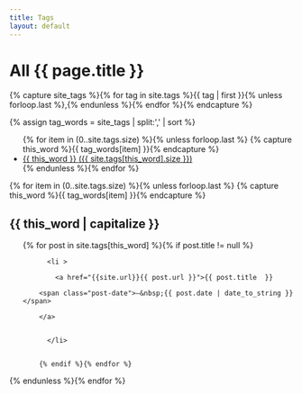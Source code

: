 ```yaml
---
title: Tags
layout: default
---
```


 <h1 class="center">All {{ page.title }}</h1>
 
{% capture site_tags %}{% for tag in site.tags %}{{ tag | first }}{% unless forloop.last %},{% endunless %}{% endfor %}{% endcapture %}

{% assign tag_words = site_tags | split:',' | sort %}

<div class="tags">

<ul class="tag-list">
  {% for item in (0..site.tags.size) %}{% unless forloop.last %}
    {% capture this_word %}{{ tag_words[item] }}{% endcapture %}
    <li>
      <a href="#{{ this_word | cgi_escape }}" class="tag">{{ this_word }}
        <span>({{ site.tags[this_word].size }})</span>
      </a>
    </li>
  {% endunless %}{% endfor %}
</ul>


<div class="post-list">
  {% for item in (0..site.tags.size) %}{% unless forloop.last %}
    {% capture this_word %}{{ tag_words[item] }}{% endcapture %}
    <h2 id="{{ this_word | cgi_escape }}">{{ this_word | capitalize }}</h2>
 
  <ul class="post" >
     {% for post in site.tags[this_word] %}{% if post.title != null %}
       
          <li >
         
            <a href="{{site.url}}{{ post.url }}">{{ post.title  }}
        
        <span class="post-date">—&nbsp;{{ post.date | date_to_string }}</span> 
        
        </a>
        
         
          </li>
           
         
        {% endif %}{% endfor %}
   </ul>
   
  {% endunless %}{% endfor %}
</div>

</div>
